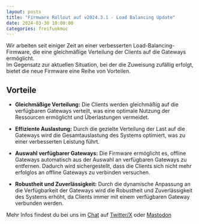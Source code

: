 ```yaml
---
layout: posts
title: "Firmware Rollout auf v2024.3.1 - Load Balancing Update"
date: 2024-03-30 10:00:00
categories: freifunkmuc
---
```


Wir arbeiten seit einiger Zeit an einer verbesserten Load-Balancing-Firmware, die eine gleichmäßige Verteilung der Clients auf die Gateways ermöglicht.  
Im Gegensatz zur aktuellen Situation, bei der die Zuweisung zufällig erfolgt, bietet die neue Firmware eine Reihe von Vorteilen.

## Vorteile

- **Gleichmäßige Verteilung:** Die Clients werden gleichmäßig auf die verfügbaren Gateways verteilt, was eine optimale Nutzung der Ressourcen ermöglicht und Überlastungen vermeidet.

- **Effiziente Auslastung:** Durch die gezielte Verteilung der Last auf die Gateways wird die Gesamtauslastung des Systems optimiert, was zu einer verbesserten Leistung führt.

- **Auswahl verfügbarer Gateways:** Die Firmware ermöglicht es, offline Gateways automatisch aus der Auswahl an verfügbaren Gateways zu entfernen. Dadurch wird sichergestellt, dass die Clients sich nicht mehr erfolglos an offline Gateways zu verbinden versuchen.

- **Robustheit und Zuverlässigkeit:** Durch die dynamische Anpassung an die Verfügbarkeit der Gateways wird die Robustheit und Zuverlässigkeit des Systems erhöht, da Clients immer mit einem verfügbaren Gateway verbunden werden.

Mehr Infos findest du bei uns im [Chat](https://chat.ffmuc.net) auf [Twitter/X](https://twitter.com/FreifunkMUC/) oder [Mastodon](https://social.ffmuc.net/@freifunkMUC)
